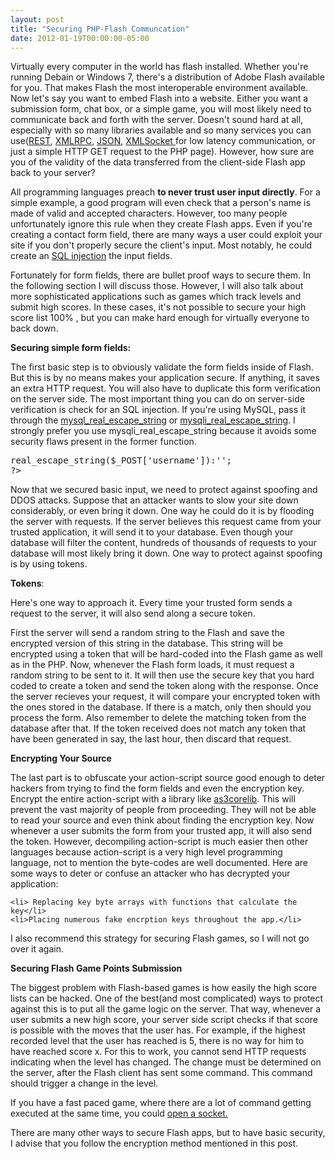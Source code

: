 ```yaml
---
layout: post
title: "Securing PHP-Flash Communcation"
date: 2012-01-19T00:00:00-05:00
---
```


Virtually every computer in the world has flash installed. Whether you're running Debain or Windows 7, there's a distribution of Adobe Flash available for you. That makes Flash the most interoperable environment available. Now let's say you want to embed Flash into a website. Either you want a submission form, chat box, or a simple game, you will most likely need to communicate back and forth with the server. Doesn't sound hard at all, especially with so many libraries available and so many services you can use(<a href="http://en.wikipedia.org/wiki/Representational_State_Transfer">REST</a>, <a href="http://en.wikipedia.org/wiki/XML-RPC">XMLRPC</a>, <a href="http://en.wikipedia.org/wiki/JSON">JSON</a>,  <a href="http://www.gotoandplay.it/_articles/2003/12/xmlSocket.php">XMLSocket </a>for low latency communication, or just a simple HTTP GET request to the PHP page). However, how sure are you of the validity of the data transferred from the client-side Flash app back to your server?

All programming languages preach <strong>to never trust user input directly</strong>. For a simple example, a good program will even check that a person's name is made of valid and accepted characters. However, too many people unfortunately ignore this rule when they create Flash apps. Even if you're creating a contact form field, there are many ways a user could exploit your site if you don't properly secure the client's input. Most notably, he could create an <a href="http://en.wikipedia.org/wiki/SQL_injection">SQL injection</a> the input fields. 

Fortunately for form fields, there are bullet proof ways to secure them. In the following section I will discuss those. However, I will also talk about more sophisticated applications such as games which track levels and submit high scores. In these cases, it's not possible to secure your high score list 100% , but you can make hard enough for virtually everyone to back down. 

<strong>Securing simple form fields: </strong>

The first basic step is to obviously validate the form fields inside of Flash. But this is by no means makes your application secure. If anything, it saves an extra HTTP request. You will also have to duplicate this form verification on the server side. The most important thing you can do on server-side verification is check for an SQL injection. If you're using MySQL, pass it through the <a href="http://php.net/manual/en/function.mysql-real-escape-string.php">mysql_real_escape_string</a> or <a href="http://www.php.net/manual/en/mysqli.real-escape-string.php">mysqli_real_escape_string</a>. I strongly prefer you use mysqli_real_escape_string because it avoids some security flaws present in the former function. 

<pre lang="cpp-qt" lineno="1">
<?php
$mysqli = new mysqli('root','pass','db');
$username = isset($_POST['username'])?$mysqli->real_escape_string($_POST['username']):'';
?>
</pre>

Now that we secured basic input, we need to protect against spoofing and DDOS attacks. Suppose that an attacker wants to slow your site down considerably, or even bring it down. One way he could do it is by flooding the server with requests. If the server believes this request came from your trusted application, it will send it to your database. Even though your database will filter the content, hundreds of thousands of requests to your database will most likely bring it down. One way to protect against spoofing is by using tokens. 

<strong>Tokens</strong>: 

Here's one way to approach it. Every time your trusted form sends a request to the server, it will also send along a secure token. 

First the server will send a random string to the Flash and save the encrypted version of this string in the database. This string will be encrypted using a token that will be hard-coded into the Flash game as well as in the PHP. Now, whenever the Flash form loads, it must request a random string to be sent to it. It will then use the secure key that you hard coded to create a token and send the token along with the response. Once the server recieves your request, it will compare your encrypted token with the ones stored in the database. If there is a match, only then should you process the form. Also remember to delete the matching token from the database after that. If the token received does not match any token that have been generated in say, the last hour, then discard that request.

<strong>Encrypting Your Source</strong>

The last part is to obfuscate your action-script source good enough to deter hackers from trying to find the form fields and even the encryption key. Encrypt the entire action-script with a library like <a href="http://code.google.com/p/as3corelib/">as3corelib</a>. This will prevent the vast majority of people from proceeding. They will not be able to read your source and even think about finding the encryption key.  Now whenever a user submits the form from your trusted app, it will also send the token. However, decompiling action-script is much easier then other languages because action-script is a very high level programming language, not to mention the byte-codes are well documented. Here are some ways to deter or confuse an attacker who has decrypted your application:

	<li> Replacing key byte arrays with functions that calculate the key</li>
	<li>Placing numerous fake encrption keys throughout the app.</li>

I also recommend this strategy for securing Flash games, so I will not go over it again. 

<strong>Securing Flash Game Points Submission</strong>

The biggest problem with Flash-based games is how easily the high score lists can be hacked. One of the best(and most complicated) ways to protect against this is to put all the game logic on the server. That way, whenever a user submits a new high score, your server side script checks if that score is possible with the moves that the user has. For example, if the highest recorded level that the user has reached is 5, there is no way for him to have reached score x. For this to work, you cannot send HTTP requests indicating when the level has changed. The change must be determined on the server, after the Flash client has sent some command. This command should trigger a change in the level. 

If you have a fast paced game, where there are a lot of command getting executed at the same time, you could <a href="http://help.adobe.com/en_US/ActionScript/3.0_ProgrammingAS3/WS5b3ccc516d4fbf351e63e3d118a9b90204-7c60.html">open a socket.</a> 

There are many other ways to secure Flash apps, but to have basic security, I advise that you follow the encryption method mentioned in this post. 